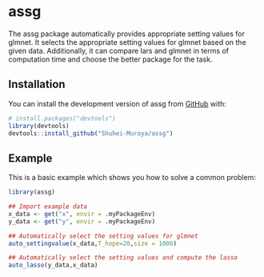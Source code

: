 
# assg

<!-- badges: start -->
<!-- badges: end -->

The assg package automatically provides appropriate setting values for glmnet.
It selects the appropriate setting values for glmnet based on the given data.
Additionally, it can compare lars and glmnet in terms of computation time and choose the better package for the task.

## Installation

You can install the development version of assg from [GitHub](https://github.com/) with:

``` r
# install.packages("devtools")
library(devtools)
devtools::install_github("Shuhei-Muroya/assg")
```

## Example

This is a basic example which shows you how to solve a common problem:

``` r
library(assg)

## Import example data
x_data <- get("x", envir = .myPackageEnv)
y_data <- get("y", envir = .myPackageEnv)

## Automatically select the setting values for glmnet
auto_settingvalue(x_data,T_hope=20,size = 1000)

## Automatically select the setting values and compute the lasso
auto_lasso(y_data,x_data)
```


